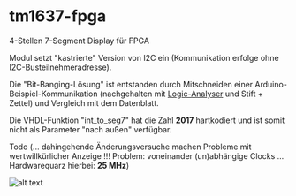 # tm1637-fpga
4-Stellen 7-Segment Display für FPGA

Modul setzt "kastrierte" Version von I2C ein (Kommunikation erfolge ohne I2C-Busteilnehmeradresse).

Die "Bit-Banging-Lösung" ist entstanden durch Mitschneiden einer Arduino-Beispiel-Kommunikation (nachgehalten mit [Logic-Analyser](https://www.saleae.com/de) und Stift + Zettel) und Vergleich mit dem Datenblatt.

Die VHDL-Funktion "int_to_seg7" hat die Zahl **2017** hartkodiert und ist somit nicht als Parameter "nach außen" verfügbar. 

Todo (... dahingehende Änderungsversuche machen Probleme mit wertwillkürlicher Anzeige !!! Problem: voneinander (un)abhängige Clocks ... Hardwarequarz hierbei: **25 MHz**)

![alt text](https://i.ebayimg.com/images/g/qf8AAOSw301aUlaS/s-l400.jpg "TM1637")
